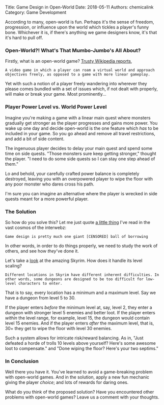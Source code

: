 Title: Game Design in Open-World
Date: 2018-05-11
Authors: chemicalink
Category: Game Development

According to many, open-world is fun. Perhaps it's the sense of freedom, progression, or influence upon the world
which tickles a player's funny bone. Whichever it is, if there's anything we game designers know, it's that it's hard to
pull off.

### Open-World?! What's That Mumbo-Jumbo's All About?

Firstly, what is an open-world game? [Trusty Wikipedia reports](https://en.wikipedia.org/wiki/Open_world),
```
A video game in which a player can roam a virtual world and approach objectives freely, as opposed to a game with more linear gameplay.
```
Yet with such a notion of a player freely wandering into wherever they please comes bundled with a set of issues which,
if not dealt with properly, will make or break your game. Most prominently...

### Player Power Level vs. World Power Level

Imagine you're making a game with a linear main quest where monsters gradually get stronger as the player progresses and
gains more power. You wake up one day and decide open-world is the one feature which *has* to be included in your game.
So you go ahead and remove all travel restrictions, and add a bit of side content.

The ingenuous player decides to delay your main quest and spend some time on side quests. "Those monsters sure keep
getting stronger," thought the player. "I need to do some side quests so I can stay one step ahead of them."

Lo and behold, your carefully crafted power balance is completely destroyed, leaving you with an overpowered player
to wipe the floor with any poor monster who dares cross his path.

I'm sure you can imagine an alternative where the player is wrecked in side quests meant for a more powerful player.

### The Solution

So how do you solve this? Let me just quote [a little thing](https://gamedev.stackexchange.com/a/1660) I've read in the vast cosmos of the interwebz:
```
Game design is pretty much one giant [CENSORED] ball of borrowing
```
In other words, in order to do things properly, we need to study the work of others, and see how *they*'ve done it.

Let's take a [look](http://en.uesp.net/wiki/Skyrim:Leveling) at the amazing Skyrim. How does it handle its level scaling?
```
Different locations in Skyrim have different inherent difficulties. In other words, some dungeons are designed to be too difficult for low-level characters to enter.
```
That is to say, every location has a minimum and a maximum level. Say we have a dungeon from level 5 to 30.

If the player enters *before* the minimum level at, say, level 2, they enter a dungeon with stronger level 5 enemies and
better loot. If the player enters *within* the level range, for example, level 15, the dungeon would contain level 15
enemies. And if the player enters *after* the maximum level, that is, 30+ they get to wipe the floor with level 30 enemies.

Such a system allows for intricate risk/reward balancing. As in, "Just defeated a horde of trolls 10 levels above yourself? Here's
some awesome loot to compensate." and "Done wiping the floor? Here's your two septims."

### In Conclusion

Well there you have it. You've learned to avoid a game-breaking problem with open-world games. And in the solution,
apply a new fun mechanic giving the player *choice*; and lots of rewards for daring ones.

What do you think of the proposed solution? Have you encountered other problems with open-world games? Leave us a comment
with your thoughts.

